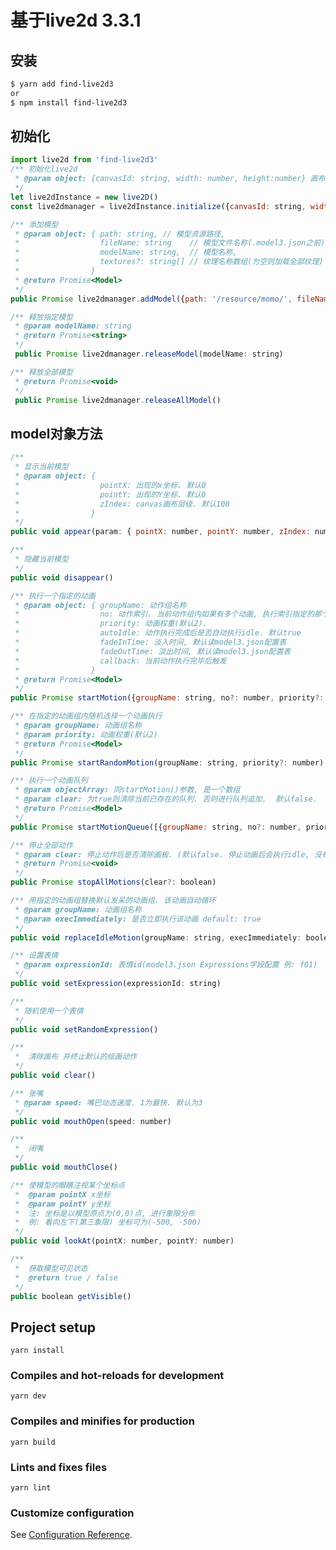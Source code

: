 # 基于live2d 3.3.1
## 安装
``` bash
$ yarn add find-live2d3
or
$ npm install find-live2d3
```
## 初始化
``` javascript
import live2d from 'find-live2d3'
/** 初始化live2d
 * @param object: {canvasId: string, width: number, height:number} 画布的id及大小
 */
let live2dInstance = new live2D()
const live2dmanager = live2dInstance.initialize({canvasId: string, width: number, height:number})
```

``` javascript
/** 添加模型
 * @param object: { path: string, // 模型资源路径, 
 *                  fileName: string    // 模型文件名称(.model3.json之前)
 *                  modelName: string,  // 模型名称,
 *                  textures?: string[] // 纹理名称数组(为空则加载全部纹理)
 *                }
 * @return Promise<Model>
 */
public Promise live2dmanager.addModel({path: '/resource/momo/', fileName:'momo', modelName: 'momo'})
```

``` javascript
/** 释放指定模型
 * @param modelName: string
 * @return Promise<string>
 */
 public Promise live2dmanager.releaseModel(modelName: string)
```

``` javascript
/** 释放全部模型
 * @return Promise<void>
 */
 public Promise live2dmanager.releaseAllModel()
```

## model对象方法
``` javascript
/**
 * 显示当前模型
 * @param object: {
 *                  pointX: 出现的x坐标. 默认0
 *                  pointY: 出现的Y坐标. 默认0
 *                  zIndex: canvas画布层级. 默认100
 *                }
 */
public void appear(param: { pointX: number, pointY: number, zIndex: number})
```

``` javascript
/**
 * 隐藏当前模型
 */
public void disappear()
```

``` javascript
/** 执行一个指定的动画
 * @param object: { groupName: 动作组名称
 *                  no: 动作索引. 当前动作组内如果有多个动画, 执行索引指定的那个. 默认为0
 *                  priority: 动画权重(默认2).
 *                  autoIdle: 动作执行完成后是否自动执行idle. 默认true
 *                  fadeInTime: 淡入时间, 默认读model3.json配置表
 *                  fadeOutTime: 淡出时间, 默认读model3.json配置表
 *                  callback: 当前动作执行完毕后触发
 *                }
 * @return Promise<Model>
 */
public Promise startMotion({groupName: string, no?: number, priority?: number, autoIdle?: boolean, fadeInTime?: number, fadeOutTime?: number, callback?: () => void})
```

``` javascript
/** 在指定的动画组内随机选择一个动画执行
 * @param groupName: 动画组名称
 * @param priority: 动画权重(默认2)
 * @return Promise<Model>
 */
public Promise startRandomMotion(groupName: string, priority?: number)
```

``` javascript
/** 执行一个动画队列
 * @param objectArray: 同startMotion()参数, 是一个数组
 * @param clear: 为true则清除当前已存在的队列. 否则进行队列追加.  默认false. 
 * @return Promise<Model>
 */
public Promise startMotionQueue([{groupName: string, no?: number, priority?: number, autoIdle?: boolean, callback?: () => void}], clear?: boolean)
```
  
``` javascript
/** 停止全部动作
 * @param clear: 停止动作后是否清除画板. (默认false. 停止动画后会执行idle, 没有idle时画布会保留当前动画的最后一帧)
 * @return Promise<void>
 */
public Promise stopAllMotions(clear?: boolean)
```

``` javascript
/** 用指定的动画组替换默认发呆的动画组. 该动画自动循环
 * @param groupName: 动画组名称
 * @param execImmediately: 是否立即执行该动画 default: true
 */
public void replaceIdleMotion(groupName: string, execImmediately: boolean)
```

``` javascript
/** 设置表情
 * @param expressionId: 表情id(model3.json Expressions字段配置 例: f01)
 */
public void setExpression(expressionId: string)
```

``` javascript
/** 
 * 随机使用一个表情
 */
public void setRandomExpression()
```

``` javascript
/** 
 *  清除画布 并终止默认的绘画动作
 */
public void clear()
```

``` javascript
/** 张嘴
 * @param speed: 嘴巴动态速度. 1为最快. 默认为3
 */
public void mouthOpen(speed: number)
```

``` javascript
/** 
 *  闭嘴
 */
public void mouthClose()
```

``` javascript
/** 使模型的眼睛注视某个坐标点
 *  @param pointX x坐标
 *  @param pointY y坐标
 *  注: 坐标是以模型原点为(0,0)点, 进行象限分布
 *  例: 看向左下(第三象限) 坐标可为(-500, -500)
 */
public void lookAt(pointX: number, pointY: number)
```

``` javascript
/** 
 *  获取模型可见状态
 *  @return true / false
 */
public boolean getVisible()
```
  
## Project setup
```
yarn install
```

### Compiles and hot-reloads for development
```
yarn dev
```

### Compiles and minifies for production
```
yarn build
```

### Lints and fixes files
```
yarn lint
```

### Customize configuration
See [Configuration Reference](https://cli.vuejs.org/config/).
